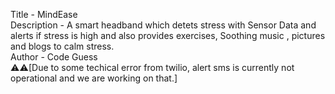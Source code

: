 Title - MindEase
<br>
Description - A smart headband which detets stress with Sensor Data and alerts if stress is high and also provides exercises, Soothing music , pictures and blogs to calm stress.
<br>
Author - Code Guess
<br>
⚠️⚠️[Due to some techical error from twilio, alert sms is currently not operational and we are working on that.]
